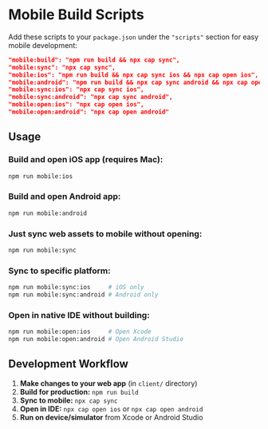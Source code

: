 # Mobile Build Scripts

Add these scripts to your `package.json` under the `"scripts"` section for easy mobile development:

```json
"mobile:build": "npm run build && npx cap sync",
"mobile:sync": "npx cap sync",
"mobile:ios": "npm run build && npx cap sync ios && npx cap open ios",
"mobile:android": "npm run build && npx cap sync android && npx cap open android",
"mobile:sync:ios": "npx cap sync ios",
"mobile:sync:android": "npx cap sync android",
"mobile:open:ios": "npx cap open ios",
"mobile:open:android": "npx cap open android"
```

## Usage

### Build and open iOS app (requires Mac):
```bash
npm run mobile:ios
```

### Build and open Android app:
```bash
npm run mobile:android
```

### Just sync web assets to mobile without opening:
```bash
npm run mobile:sync
```

### Sync to specific platform:
```bash
npm run mobile:sync:ios     # iOS only
npm run mobile:sync:android # Android only
```

### Open in native IDE without building:
```bash
npm run mobile:open:ios     # Open Xcode
npm run mobile:open:android # Open Android Studio
```

## Development Workflow

1. **Make changes to your web app** (in `client/` directory)
2. **Build for production:** `npm run build`
3. **Sync to mobile:** `npx cap sync`
4. **Open in IDE:** `npx cap open ios` or `npx cap open android`
5. **Run on device/simulator** from Xcode or Android Studio
